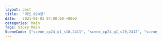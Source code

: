 ```yaml
---
layout: post
title:  "메인_024장"
date:   2021-01-03 07:00:00 +0000
categories: Main
Tags: Story Main
SceneCode: ["scene_cp24_q1_s10,2411", "scene_cp24_q1_s20,2412", "scene_cp24_q2_s10,2421", "scene_cp24_q2_s20,2422", "scene_cp24_q3_s10,2431", "scene_cp24_q3_s20,2432", "scene_cp24_q4_s10,2441", "scene_cp24_q4_s20,2442", "scene_cp24_q4_s30,2443"]
---
```

